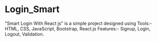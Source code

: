 # Login_Smart
"Smart Login With React js" is a simple project designed using  Tools:- HTML, CSS, JavaScript, Bootstrap, React.js  Features:- Signup, Login, Logout, Validation.
